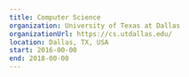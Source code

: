 ```yaml
---
title: Computer Science
organization: University of Texas at Dallas
organizationUrl: https://cs.utdallas.edu/
location: Dallas, TX, USA
start: 2016-00-00
end: 2018-00-00
---
```

